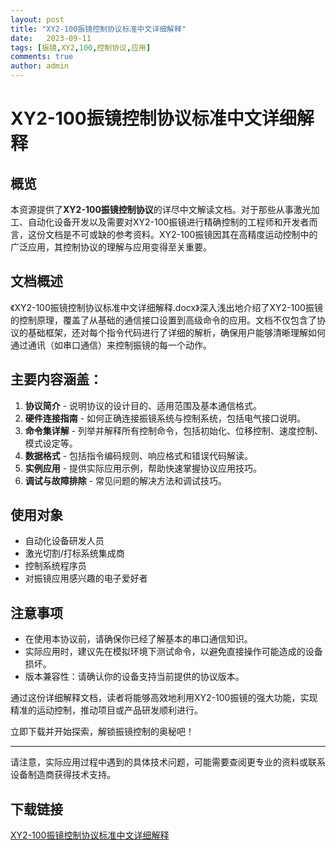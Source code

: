 ```yaml
---
layout: post
title: "XY2-100振镜控制协议标准中文详细解释"
date:   2023-09-11
tags: [振镜,XY2,100,控制协议,应用]
comments: true
author: admin
---
```

# XY2-100振镜控制协议标准中文详细解释

## 概览

本资源提供了**XY2-100振镜控制协议**的详尽中文解读文档。对于那些从事激光加工、自动化设备开发以及需要对XY2-100振镜进行精确控制的工程师和开发者而言，这份文档是不可或缺的参考资料。XY2-100振镜因其在高精度运动控制中的广泛应用，其控制协议的理解与应用变得至关重要。

## 文档概述

《XY2-100振镜控制协议标准中文详细解释.docx》深入浅出地介绍了XY2-100振镜的控制原理，覆盖了从基础的通信接口设置到高级命令的应用。文档不仅包含了协议的基础框架，还对每个指令代码进行了详细的解析，确保用户能够清晰理解如何通过通讯（如串口通信）来控制振镜的每一个动作。

## 主要内容涵盖：

1. **协议简介** - 说明协议的设计目的、适用范围及基本通信格式。
2. **硬件连接指南** - 如何正确连接振镜系统与控制系统，包括电气接口说明。
3. **命令集详解** - 列举并解释所有控制命令，包括初始化、位移控制、速度控制、模式设定等。
4. **数据格式** - 包括指令编码规则、响应格式和错误代码解读。
5. **实例应用** - 提供实际应用示例，帮助快速掌握协议应用技巧。
6. **调试与故障排除** - 常见问题的解决方法和调试技巧。

## 使用对象

- 自动化设备研发人员
- 激光切割/打标系统集成商
- 控制系统程序员
- 对振镜应用感兴趣的电子爱好者

## 注意事项

- 在使用本协议前，请确保你已经了解基本的串口通信知识。
- 实际应用时，建议先在模拟环境下测试命令，以避免直接操作可能造成的设备损坏。
- 版本兼容性：请确认你的设备支持当前提供的协议版本。

通过这份详细解释文档，读者将能够高效地利用XY2-100振镜的强大功能，实现精准的运动控制，推动项目或产品研发顺利进行。

立即下载并开始探索，解锁振镜控制的奥秘吧！

---

请注意，实际应用过程中遇到的具体技术问题，可能需要查阅更专业的资料或联系设备制造商获得技术支持。

## 下载链接

[XY2-100振镜控制协议标准中文详细解释](https://pan.quark.cn/s/f7ca230c6d26)